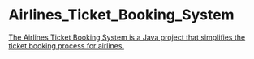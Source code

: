 # Airlines_Ticket_Booking_System
[The Airlines Ticket Booking System is a Java project that simplifies the ticket booking process for airlines. ](https://drive.google.com/file/d/1Zgt4Civ4SPa37PvQQY8G3MxJ0MCAlzG5/view?usp=sharing)
